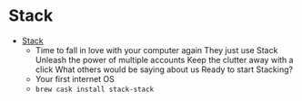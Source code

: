 # Stack
- [Stack](https://stackers.app/)
  -  Time to fall in love with your computer again  They just use Stack   Unleash the power of multiple accounts Keep the clutter away with a click What others would be saying about us Ready to start Stacking?
  - Your first internet OS
  - `brew cask install stack-stack`
